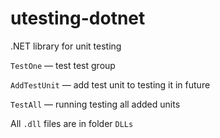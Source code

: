 # utesting-dotnet

.NET library for unit testing

`TestOne` — test test group

`AddTestUnit` — add test unit to testing it in future

`TestAll` — running testing all added units

All `.dll` files are in folder `DLLs`